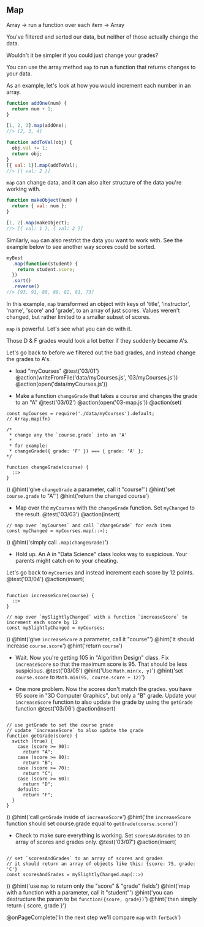 ## Map
Array -> run a function over each item -> Array

You've filtered and sorted our data, but neither of those actually change the data.

Wouldn't it be simpler if you could just change your grades?

You can use the array method `map` to run a function that returns changes to your data.

As an example, let's look at how you would increment each number in an array.

```js
function addOne(num) {
  return num + 1;
}

[1, 2, 3].map(addOne);
//> [2, 3, 4]

function addToVal(obj) {
  obj.val += 1;
  return obj;
}
[{ val: 1}].map(addToVal);
//> [{ val: 2 }]
```

`map` can change data, and it can also alter structure of the data you're working with.

```js
function makeObject(num) {
  return { val: num };
}

[1, 2].map(makeObject);
//> [{ val: 1 }, { val: 2 }]
```

Similarly, `map` can also restrict the data you want to work with.  See the example below to see another way scores could be sorted.

```js
myBest
  .map(function(student) {
    return student.score;
  })
  .sort()
  .reverse()
//> [93, 91, 88, 88, 82, 81, 73]
```

In this example, `map` transformed an object with keys of 'title', 'instructor', 'name', 'score' and 'grade', to an array of just scores. Values weren't changed, but rather limited to a smaller subset of scores.

`map` is powerful. Let's see what you can do with it.

Those D & F grades would look a lot better if they suddenly became A's.

Let's go back to before we filtered out the bad grades, and instead change the grades to A's.

+ load "myCourses"
@test('03/01')
@action(writeFromFile('data/myCourses.js', '03/myCourses.js'))
@action(open('data/myCourses.js'))

+ Make a function `changeGrade` that takes a course and changes the grade to an "A"
@test('03/02')
@action(open('03-map.js'))
@action(set(
```
const myCourses = require('./data/myCourses').default;
// Array.map(fn)

/*
 * change any the `course.grade` into an 'A'
 *
 * for example:
 * changeGrade({ grade: 'F' }) === { grade: 'A' };
*/

function changeGrade(course) {
  ::>
}

```
))
@hint('give `changeGrade` a parameter, call it "course"')
@hint('set `course.grade` to "A"')
@hint('return the changed course')


+ Map over the `myCourses` with the `changeGrade` function. Set `myChanged` to the result.
@test('03/03')
@action(insert(
```
// map over `myCourses` and call `changeGrade` for each item
const myChanged = myCourses.map(::>);
```
))
@hint('simply call `.map(changeGrade)`')


+ Hold up. An A in "Data Science" class looks way to suspicious. Your parents might catch on to your cheating.

Let's go back to `myCourses` and instead increment each score by 12 points.
@test('03/04')
@action(insert(
```

function increaseScore(course) {
  ::>
}

// map over `mySlightlyChanged` with a function `increaseScore` to increment each score by 12
const mySlightlyChanged = myCourses;
```
))
@hint('give `increaseScore` a parameter, call it "course"')
@hint('it should increase `course.score`')
@hint('return `course`')

+ Wait. Now you're getting 105 in "Algorithm Design" class. Fix `increaseScore` so that the maximum score is 95. That should be less suspicious.
@test('03/05')
@hint('Use `Math.min(x, y)`')
@hint('set `course.score` to `Math.min(95, course.score + 12)`')

+ One more problem. Now the scores don't match the grades. you have 95 score in "3D Computer Graphics", but only a "B" grade. Update your `increaseScore` function to also update the grade by using the `getGrade` function
@test('03/06')
@action(insert(
```

// use getGrade to set the course grade
// update `increaseScore` to also update the grade
function getGrade(score) {
  switch (true) {
    case (score >= 90):
      return "A";
    case (score >= 80):
      return "B";
    case (score >= 70):
      return "C";
    case (score >= 60):
      return "D";
    default:
      return "F";
  }
}

```
))
@hint('call `getGrade` inside of `increaseScore`')
@hint('the `increaseScore` function should set course.grade equal to `getGrade(course.score)`')

+ Check to make sure everything is working. Set `scoresAndGrades` to an array of scores and grades only.
@test('03/07')
@action(insert(
```

// set `scoresAndGrades` to an array of scores and grades
// it should return an array of objects like this: {score: 75, grade: 'C'}
const scoresAndGrades = mySlightlyChanged.map(::>)
```
))
@hint('use `map` to return only the "score" & "grade" fields')
@hint('map with a function with a parameter, call it "student"')
@hint('you can destructure the param to be `function({score, grade})`')
@hint('then simply return { score, grade }')

@onPageComplete('In the next step we'll compare `map` with `forEach`')
